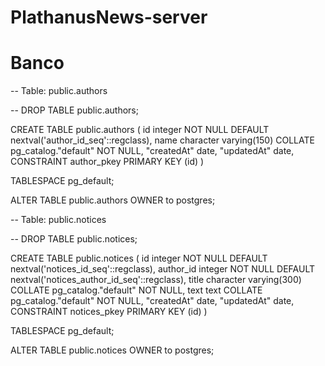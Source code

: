 # PlathanusNews-server


# Banco

-- Table: public.authors

-- DROP TABLE public.authors;

CREATE TABLE public.authors
(
    id integer NOT NULL DEFAULT nextval('author_id_seq'::regclass),
    name character varying(150) COLLATE pg_catalog."default" NOT NULL,
    "createdAt" date,
    "updatedAt" date,
    CONSTRAINT author_pkey PRIMARY KEY (id)
)

TABLESPACE pg_default;

ALTER TABLE public.authors
    OWNER to postgres;
    
    
 -- Table: public.notices

-- DROP TABLE public.notices;

CREATE TABLE public.notices
(
    id integer NOT NULL DEFAULT nextval('notices_id_seq'::regclass),
    author_id integer NOT NULL DEFAULT nextval('notices_author_id_seq'::regclass),
    title character varying(300) COLLATE pg_catalog."default" NOT NULL,
    text text COLLATE pg_catalog."default" NOT NULL,
    "createdAt" date,
    "updatedAt" date,
    CONSTRAINT notices_pkey PRIMARY KEY (id)
)

TABLESPACE pg_default;

ALTER TABLE public.notices
    OWNER to postgres;
